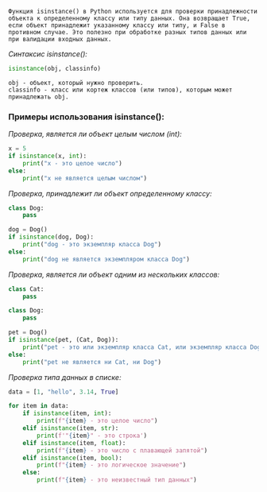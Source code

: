 ```text
Функция isinstance() в Python используется для проверки принадлежности объекта к определенному классу или типу данных. Она возвращает True, если объект принадлежит указанному классу или типу, и False в противном случае. Это полезно при обработке разных типов данных или при валидации входных данных.
```

*Синтаксис isinstance():*
```python
isinstance(obj, classinfo)
```
```doctest
obj - объект, который нужно проверить.
classinfo - класс или кортеж классов (или типов), которым может принадлежать obj.
```

### Примеры использования isinstance():
*Проверка, является ли объект целым числом (int):*
```python
x = 5
if isinstance(x, int):
    print("x - это целое число")
else:
    print("x не является целым числом")
```

*Проверка, принадлежит ли объект определенному классу:*
```python
class Dog:
    pass

dog = Dog()
if isinstance(dog, Dog):
    print("dog - это экземпляр класса Dog")
else:
    print("dog не является экземпляром класса Dog")
```

*Проверка, является ли объект одним из нескольких классов:*
```python
class Cat:
    pass

class Dog:
    pass

pet = Dog()
if isinstance(pet, (Cat, Dog)):
    print("pet - это или экземпляр класса Cat, или экземпляр класса Dog")
else:
    print("pet не является ни Cat, ни Dog")
```

*Проверка типа данных в списке:*
```python
data = [1, "hello", 3.14, True]

for item in data:
    if isinstance(item, int):
        print(f"{item} - это целое число")
    elif isinstance(item, str):
        print(f'"{item}" - это строка')
    elif isinstance(item, float):
        print(f"{item} - это число с плавающей запятой")
    elif isinstance(item, bool):
        print(f"{item} - это логическое значение")
    else:
        print(f"{item} - это неизвестный тип данных")
```